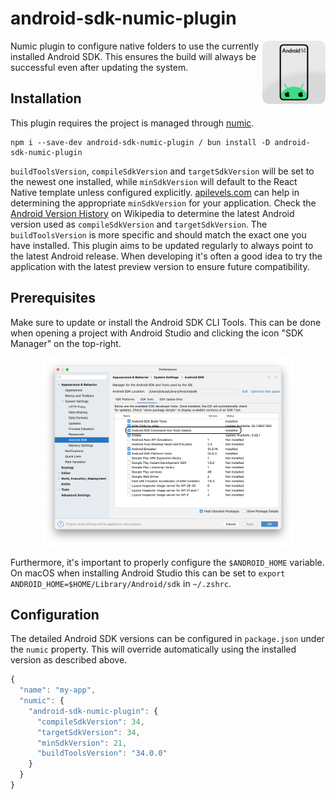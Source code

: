 # android-sdk-numic-plugin

<img align="right" src="https://github.com/tobua/android-sdk-numic-plugin/raw/main/logo.png" width="20%" alt="Android SDK Numic Plugin Logo" />

Numic plugin to configure native folders to use the currently installed Android SDK. This ensures the build will always be successful even after updating the system.

## Installation

This plugin requires the project is managed through [numic](https://npmjs.com/numic).

```
npm i --save-dev android-sdk-numic-plugin / bun install -D android-sdk-numic-plugin
```

`buildToolsVersion`, `compileSdkVersion` and `targetSdkVersion` will be set to the newest one installed, while `minSdkVersion` will default to the React Native template unless configured explicitly. [apilevels.com](https://apilevels.com) can help in determining the appropriate `minSdkVersion` for your application. Check the [Android Version History](https://en.wikipedia.org/wiki/Android_version_history) on Wikipedia to determine the latest Android version used as `compileSdkVersion` and `targetSdkVersion`. The `buildToolsVersion` is more specific and should match the exact one you have installed. This plugin aims to be updated regularly to always point to the latest Android release. When developing it's often a good idea to try the application with the latest preview version to ensure future compatibility.

## Prerequisites

Make sure to update or install the Android SDK CLI Tools. This can be done when opening a project with Android Studio and clicking the icon "SDK Manager" on the top-right.

<p align="center">
  <img src="https://github.com/tobua/android-sdk-numic-plugin/raw/main/update.png" width="80%" alt="Updating Android CLI Tools" />
</p>

Furthermore, it's important to properly configure the `$ANDROID_HOME` variable. On macOS when installing Android Studio this can be set to `export ANDROID_HOME=$HOME/Library/Android/sdk` in `~/.zshrc`.

## Configuration

The detailed Android SDK versions can be configured in `package.json` under the `numic` property. This will override automatically using the installed version as described above.

```js
{
  "name": "my-app",
  "numic": {
    "android-sdk-numic-plugin": {
      "compileSdkVersion": 34,
      "targetSdkVersion": 34,
      "minSdkVersion": 21,
      "buildToolsVersion": "34.0.0"
    }
  }
}
```
